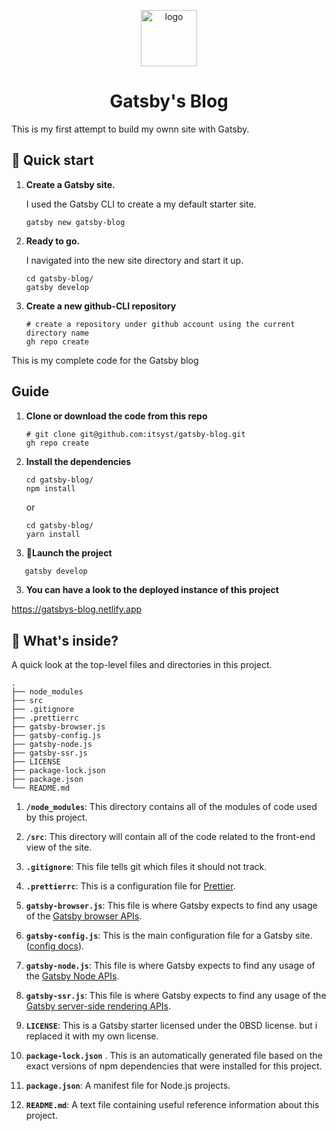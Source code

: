 <p align="center">
  <a href="https://github.com/itsyst/khaled_elhamzi_portfolio">
    <img alt="logo" src="https://res.cloudinary.com/dzltxlm9l/image/upload/v1601971370/logo_fd60ee4493.png" width="90"  />
  </a>
</p>
<h1 align="center">
  Gatsby's Blog
</h1>

This is my first attempt to build my ownn site with Gatsby. 


## 🚀 Quick start

1.  **Create a Gatsby site.**

    I used the Gatsby CLI to create a my default starter site.

    ```shell
    gatsby new gatsby-blog
    ```

2.  **Ready to go.**

    I navigated into the new site directory and start it up.

    ```shell
    cd gatsby-blog/
    gatsby develop
    ```

3.  **Create a new github-CLI repository**

     
    ```shell
    # create a repository under github account using the current directory name
    gh repo create
    ```
    
This is my complete code for the Gatsby blog

## Guide

1. **Clone or download the code from this repo**

    ```shell
    # git clone git@github.com:itsyst/gatsby-blog.git
    gh repo create
    ```
2. **Install the dependencies**

    ```shell
    cd gatsby-blog/
    npm install 
    ```
    or 
    
    ```shell
    cd gatsby-blog/
    yarn install 
    ```
3. **🚀Launch the project**

 ```sh
    gatsby develop
 ```

3. **You can have a look to the deployed instance of this project**

 https://gatsbys-blog.netlify.app


## 🧐 What's inside?

A quick look at the top-level files and directories in this project.

    .
    ├── node_modules
    ├── src
    ├── .gitignore
    ├── .prettierrc
    ├── gatsby-browser.js
    ├── gatsby-config.js
    ├── gatsby-node.js
    ├── gatsby-ssr.js
    ├── LICENSE
    ├── package-lock.json
    ├── package.json
    └── README.md

1.  **`/node_modules`**: This directory contains all of the modules of code used by this project.

2.  **`/src`**: This directory will contain all of the code related to the front-end view of the site.

3.  **`.gitignore`**: This file tells git which files it should not track.

4.  **`.prettierrc`**: This is a configuration file for [Prettier](https://prettier.io/).

5.  **`gatsby-browser.js`**: This file is where Gatsby expects to find any usage of the [Gatsby browser APIs](https://www.gatsbyjs.com/docs/browser-apis/).

6.  **`gatsby-config.js`**: This is the main configuration file for a Gatsby site.([config docs](https://www.gatsbyjs.com/docs/gatsby-config/)).

7.  **`gatsby-node.js`**: This file is where Gatsby expects to find any usage of the [Gatsby Node APIs](https://www.gatsbyjs.com/docs/node-apis/).

8.  **`gatsby-ssr.js`**: This file is where Gatsby expects to find any usage of the [Gatsby server-side rendering APIs](https://www.gatsbyjs.com/docs/ssr-apis/).

9.  **`LICENSE`**: This is a Gatsby starter licensed under the 0BSD license. but i replaced it with my own license.

10. **`package-lock.json`** . This is an automatically generated file based on the exact versions of npm dependencies that were installed for this project. 

11. **`package.json`**: A manifest file for Node.js projects.

12. **`README.md`**: A text file containing useful reference information about this project.
